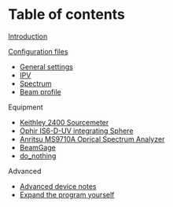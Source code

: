 # Table of contents
[Introduction](introduction.md)

[Configuration files](configuration_files.md)
- [General settings](measurements/general.md)
- [IPV](measurements/IPV.md)
- [Spectrum](measurements/spectrum.md)
- [Beam profile](measurements/beam.md)

Equipment
- [Keithley 2400 Sourcemeter](equipment/keithley2400.md)
- [Ophir IS6-D-UV integrating Sphere](equipment/ophir_IS6_D_UV.md)
- [Anritsu MS9710A Oprical Spectrum Analyzer](equipment/anritsuMS9710A.md)
- [BeamGage](equipment/beamgage.md)
- [do_nothing](equipment/do_nothing.md)

Advanced
- [Advanced device notes](advanced/adv_device_notes.md)
- [Expand the program yourself](advanced/expanding.md)